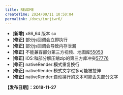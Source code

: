 ```yaml
---
title: README
createTime: 2024/09/11 10:50:04
permalink: /docs/inrjiwr6/
---
```


- **[新增]** x86_64 版本 so
- **[修正]** 部分js回调会立即执行
- **[修正]** 部分js回调会导致内存泄漏
- **[修正]** 不能兼容部分第三方视频、地图库[55053](https://bbs.egret.com/thread-55053-1-1.html)
- **[修正]** iOS:和部分解压缩zip的第三方库冲突[57776](https://bbs.egret.com/thread-57776-1-1.html)
- **[修正]** nativeRender:模式重复换行
- **[修正]** nativeRender:模式文字过多可能被拉伸
- **[修正]** nativeRender:自动换行的文本可能丢失部分文字

**【发布日期】：2019-11-27**
